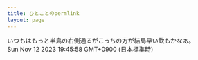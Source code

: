 ```yaml
---
title: ひとことのpermlink
layout: page
---
```

<div class="box" dt="1699785958935">
  いつもはもっと半島の右側通るがこっちの方が結局早い飲もかなぁ。
  <div class="content is-small">Sun Nov 12 2023 19:45:58 GMT+0900 (日本標準時)</div>
</div>